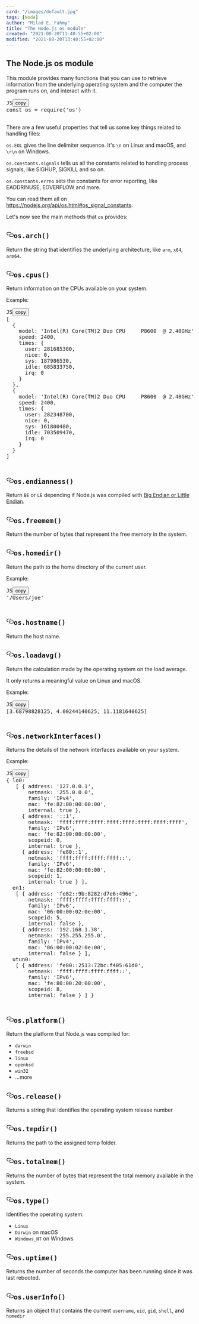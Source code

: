 ```yaml
---
card: "/images/default.jpg"
tags: [Node]
author: "Milad E. Fahmy"
title: "The Node.js os module"
created: "2021-08-20T13:40:55+02:00"
modified: "2021-08-20T13:40:55+02:00"
---
```

<div id="___gatsby"><div style="outline:none" tabindex="-1" id="gatsby-focus-wrapper"><div class="layout-container"><main class="grid-container"><article class="article-reader"><h1 class="article-reader__headline">The Node.js os module</h1><div><p>This module provides many functions that you can use to retrieve information from the underlying operating system and the computer the program runs on, and interact with it.</p><pre class="prism-code language-js"><div class="shell-box-top"><span>JS</span><button type="button">copy</button></div><div class="token-line"><span class="token keyword">const</span><span class="token plain"> os </span><span class="token operator">=</span><span class="token plain"> </span><span class="token function">require</span><span class="token punctuation">(</span><span class="token string">'os'</span><span class="token punctuation">)</span><span class="token plain"></span></div><div class="token-line"><span class="token plain">
</span></div></pre><p>There are a few useful properties that tell us some key things related to handling files:</p><p><code class="language-text">os.EOL</code> gives the line delimiter sequence. It's <code class="language-text">\n</code> on Linux and macOS, and <code class="language-text">\r\n</code> on Windows.</p><p><code class="language-text">os.constants.signals</code> tells us all the constants related to handling process signals, like SIGHUP, SIGKILL and so on.</p><p><code class="language-text">os.constants.errno</code> sets the constants for error reporting, like EADDRINUSE, EOVERFLOW and more.</p><p>You can read them all on <a href="https://nodejs.org/api/os.html#os_signal_constants">https://nodejs.org/api/os.html#os_signal_constants</a>.</p><p>Let's now see the main methods that <code class="language-text">os</code> provides:</p><h2 id="osarch" style="position:relative"><a href="#osarch" aria-label="osarch permalink" class="autolink-headers before"><svg aria-hidden="true" height="20" version="1.1" viewBox="0 0 16 16" width="20"><path fill-rule="evenodd" d="M4 9h1v1H4c-1.5 0-3-1.69-3-3.5S2.55 3 4 3h4c1.45 0 3 1.69 3 3.5 0 1.41-.91 2.72-2 3.25V8.59c.58-.45 1-1.27 1-2.09C10 5.22 8.98 4 8 4H4c-.98 0-2 1.22-2 2.5S3 9 4 9zm9-3h-1v1h1c1 0 2 1.22 2 2.5S13.98 12 13 12H9c-.98 0-2-1.22-2-2.5 0-.83.42-1.64 1-2.09V6.25c-1.09.53-2 1.84-2 3.25C6 11.31 7.55 13 9 13h4c1.45 0 3-1.69 3-3.5S14.5 6 13 6z"></path></svg></a><code class="language-text">os.arch()</code></h2><p>Return the string that identifies the underlying architecture, like <code class="language-text">arm</code>, <code class="language-text">x64</code>, <code class="language-text">arm64</code>.</p><h2 id="oscpus" style="position:relative"><a href="#oscpus" aria-label="oscpus permalink" class="autolink-headers before"><svg aria-hidden="true" height="20" version="1.1" viewBox="0 0 16 16" width="20"><path fill-rule="evenodd" d="M4 9h1v1H4c-1.5 0-3-1.69-3-3.5S2.55 3 4 3h4c1.45 0 3 1.69 3 3.5 0 1.41-.91 2.72-2 3.25V8.59c.58-.45 1-1.27 1-2.09C10 5.22 8.98 4 8 4H4c-.98 0-2 1.22-2 2.5S3 9 4 9zm9-3h-1v1h1c1 0 2 1.22 2 2.5S13.98 12 13 12H9c-.98 0-2-1.22-2-2.5 0-.83.42-1.64 1-2.09V6.25c-1.09.53-2 1.84-2 3.25C6 11.31 7.55 13 9 13h4c1.45 0 3-1.69 3-3.5S14.5 6 13 6z"></path></svg></a><code class="language-text">os.cpus()</code></h2><p>Return information on the CPUs available on your system.</p><p>Example:</p><pre class="prism-code language-js"><div class="shell-box-top"><span>JS</span><button type="button">copy</button></div><div class="token-line"><span class="token punctuation">[</span><span class="token plain"></span></div><div class="token-line"><span class="token plain">  </span><span class="token punctuation">{</span><span class="token plain"></span></div><div class="token-line"><span class="token plain">    model</span><span class="token operator">:</span><span class="token plain"> </span><span class="token string">'Intel(R) Core(TM)2 Duo CPU     P8600  @ 2.40GHz'</span><span class="token punctuation">,</span><span class="token plain"></span></div><div class="token-line"><span class="token plain">    speed</span><span class="token operator">:</span><span class="token plain"> </span><span class="token number">2400</span><span class="token punctuation">,</span><span class="token plain"></span></div><div class="token-line"><span class="token plain">    times</span><span class="token operator">:</span><span class="token plain"> </span><span class="token punctuation">{</span><span class="token plain"></span></div><div class="token-line"><span class="token plain">      user</span><span class="token operator">:</span><span class="token plain"> </span><span class="token number">281685380</span><span class="token punctuation">,</span><span class="token plain"></span></div><div class="token-line"><span class="token plain">      nice</span><span class="token operator">:</span><span class="token plain"> </span><span class="token number">0</span><span class="token punctuation">,</span><span class="token plain"></span></div><div class="token-line"><span class="token plain">      sys</span><span class="token operator">:</span><span class="token plain"> </span><span class="token number">187986530</span><span class="token punctuation">,</span><span class="token plain"></span></div><div class="token-line"><span class="token plain">      idle</span><span class="token operator">:</span><span class="token plain"> </span><span class="token number">685833750</span><span class="token punctuation">,</span><span class="token plain"></span></div><div class="token-line"><span class="token plain">      irq</span><span class="token operator">:</span><span class="token plain"> </span><span class="token number">0</span><span class="token plain"></span></div><div class="token-line"><span class="token plain">    </span><span class="token punctuation">}</span><span class="token plain"></span></div><div class="token-line"><span class="token plain">  </span><span class="token punctuation">}</span><span class="token punctuation">,</span><span class="token plain"></span></div><div class="token-line"><span class="token plain">  </span><span class="token punctuation">{</span><span class="token plain"></span></div><div class="token-line"><span class="token plain">    model</span><span class="token operator">:</span><span class="token plain"> </span><span class="token string">'Intel(R) Core(TM)2 Duo CPU     P8600  @ 2.40GHz'</span><span class="token punctuation">,</span><span class="token plain"></span></div><div class="token-line"><span class="token plain">    speed</span><span class="token operator">:</span><span class="token plain"> </span><span class="token number">2400</span><span class="token punctuation">,</span><span class="token plain"></span></div><div class="token-line"><span class="token plain">    times</span><span class="token operator">:</span><span class="token plain"> </span><span class="token punctuation">{</span><span class="token plain"></span></div><div class="token-line"><span class="token plain">      user</span><span class="token operator">:</span><span class="token plain"> </span><span class="token number">282348700</span><span class="token punctuation">,</span><span class="token plain"></span></div><div class="token-line"><span class="token plain">      nice</span><span class="token operator">:</span><span class="token plain"> </span><span class="token number">0</span><span class="token punctuation">,</span><span class="token plain"></span></div><div class="token-line"><span class="token plain">      sys</span><span class="token operator">:</span><span class="token plain"> </span><span class="token number">161800480</span><span class="token punctuation">,</span><span class="token plain"></span></div><div class="token-line"><span class="token plain">      idle</span><span class="token operator">:</span><span class="token plain"> </span><span class="token number">703509470</span><span class="token punctuation">,</span><span class="token plain"></span></div><div class="token-line"><span class="token plain">      irq</span><span class="token operator">:</span><span class="token plain"> </span><span class="token number">0</span><span class="token plain"></span></div><div class="token-line"><span class="token plain">    </span><span class="token punctuation">}</span><span class="token plain"></span></div><div class="token-line"><span class="token plain">  </span><span class="token punctuation">}</span><span class="token plain"></span></div><div class="token-line"><span class="token plain"></span><span class="token punctuation">]</span><span class="token plain"></span></div><div class="token-line"><span class="token plain">
</span></div></pre><h2 id="osendianness" style="position:relative"><a href="#osendianness" aria-label="osendianness permalink" class="autolink-headers before"><svg aria-hidden="true" height="20" version="1.1" viewBox="0 0 16 16" width="20"><path fill-rule="evenodd" d="M4 9h1v1H4c-1.5 0-3-1.69-3-3.5S2.55 3 4 3h4c1.45 0 3 1.69 3 3.5 0 1.41-.91 2.72-2 3.25V8.59c.58-.45 1-1.27 1-2.09C10 5.22 8.98 4 8 4H4c-.98 0-2 1.22-2 2.5S3 9 4 9zm9-3h-1v1h1c1 0 2 1.22 2 2.5S13.98 12 13 12H9c-.98 0-2-1.22-2-2.5 0-.83.42-1.64 1-2.09V6.25c-1.09.53-2 1.84-2 3.25C6 11.31 7.55 13 9 13h4c1.45 0 3-1.69 3-3.5S14.5 6 13 6z"></path></svg></a><code class="language-text">os.endianness()</code></h2><p>Return <code class="language-text">BE</code> or <code class="language-text">LE</code> depending if Node.js was compiled with <a href="https://en.wikipedia.org/wiki/Endianness">Big Endian or Little Endian</a>.</p><h2 id="osfreemem" style="position:relative"><a href="#osfreemem" aria-label="osfreemem permalink" class="autolink-headers before"><svg aria-hidden="true" height="20" version="1.1" viewBox="0 0 16 16" width="20"><path fill-rule="evenodd" d="M4 9h1v1H4c-1.5 0-3-1.69-3-3.5S2.55 3 4 3h4c1.45 0 3 1.69 3 3.5 0 1.41-.91 2.72-2 3.25V8.59c.58-.45 1-1.27 1-2.09C10 5.22 8.98 4 8 4H4c-.98 0-2 1.22-2 2.5S3 9 4 9zm9-3h-1v1h1c1 0 2 1.22 2 2.5S13.98 12 13 12H9c-.98 0-2-1.22-2-2.5 0-.83.42-1.64 1-2.09V6.25c-1.09.53-2 1.84-2 3.25C6 11.31 7.55 13 9 13h4c1.45 0 3-1.69 3-3.5S14.5 6 13 6z"></path></svg></a><code class="language-text">os.freemem()</code></h2><p>Return the number of bytes that represent the free memory in the system.</p><h2 id="oshomedir" style="position:relative"><a href="#oshomedir" aria-label="oshomedir permalink" class="autolink-headers before"><svg aria-hidden="true" height="20" version="1.1" viewBox="0 0 16 16" width="20"><path fill-rule="evenodd" d="M4 9h1v1H4c-1.5 0-3-1.69-3-3.5S2.55 3 4 3h4c1.45 0 3 1.69 3 3.5 0 1.41-.91 2.72-2 3.25V8.59c.58-.45 1-1.27 1-2.09C10 5.22 8.98 4 8 4H4c-.98 0-2 1.22-2 2.5S3 9 4 9zm9-3h-1v1h1c1 0 2 1.22 2 2.5S13.98 12 13 12H9c-.98 0-2-1.22-2-2.5 0-.83.42-1.64 1-2.09V6.25c-1.09.53-2 1.84-2 3.25C6 11.31 7.55 13 9 13h4c1.45 0 3-1.69 3-3.5S14.5 6 13 6z"></path></svg></a><code class="language-text">os.homedir()</code></h2><p>Return the path to the home directory of the current user.</p><p>Example:</p><pre class="prism-code language-js"><div class="shell-box-top"><span>JS</span><button type="button">copy</button></div><div class="token-line"><span class="token string">'/Users/joe'</span><span class="token plain"></span></div><div class="token-line"><span class="token plain">
</span></div></pre><h2 id="oshostname" style="position:relative"><a href="#oshostname" aria-label="oshostname permalink" class="autolink-headers before"><svg aria-hidden="true" height="20" version="1.1" viewBox="0 0 16 16" width="20"><path fill-rule="evenodd" d="M4 9h1v1H4c-1.5 0-3-1.69-3-3.5S2.55 3 4 3h4c1.45 0 3 1.69 3 3.5 0 1.41-.91 2.72-2 3.25V8.59c.58-.45 1-1.27 1-2.09C10 5.22 8.98 4 8 4H4c-.98 0-2 1.22-2 2.5S3 9 4 9zm9-3h-1v1h1c1 0 2 1.22 2 2.5S13.98 12 13 12H9c-.98 0-2-1.22-2-2.5 0-.83.42-1.64 1-2.09V6.25c-1.09.53-2 1.84-2 3.25C6 11.31 7.55 13 9 13h4c1.45 0 3-1.69 3-3.5S14.5 6 13 6z"></path></svg></a><code class="language-text">os.hostname()</code></h2><p>Return the host name.</p><h2 id="osloadavg" style="position:relative"><a href="#osloadavg" aria-label="osloadavg permalink" class="autolink-headers before"><svg aria-hidden="true" height="20" version="1.1" viewBox="0 0 16 16" width="20"><path fill-rule="evenodd" d="M4 9h1v1H4c-1.5 0-3-1.69-3-3.5S2.55 3 4 3h4c1.45 0 3 1.69 3 3.5 0 1.41-.91 2.72-2 3.25V8.59c.58-.45 1-1.27 1-2.09C10 5.22 8.98 4 8 4H4c-.98 0-2 1.22-2 2.5S3 9 4 9zm9-3h-1v1h1c1 0 2 1.22 2 2.5S13.98 12 13 12H9c-.98 0-2-1.22-2-2.5 0-.83.42-1.64 1-2.09V6.25c-1.09.53-2 1.84-2 3.25C6 11.31 7.55 13 9 13h4c1.45 0 3-1.69 3-3.5S14.5 6 13 6z"></path></svg></a><code class="language-text">os.loadavg()</code></h2><p>Return the calculation made by the operating system on the load average.</p><p>It only returns a meaningful value on Linux and macOS.</p><p>Example:</p><pre class="prism-code language-js"><div class="shell-box-top"><span>JS</span><button type="button">copy</button></div><div class="token-line"><span class="token punctuation">[</span><span class="token number">3.68798828125</span><span class="token punctuation">,</span><span class="token plain"> </span><span class="token number">4.00244140625</span><span class="token punctuation">,</span><span class="token plain"> </span><span class="token number">11.1181640625</span><span class="token punctuation">]</span><span class="token plain"></span></div><div class="token-line"><span class="token plain">
</span></div></pre><h2 id="osnetworkinterfaces" style="position:relative"><a href="#osnetworkinterfaces" aria-label="osnetworkinterfaces permalink" class="autolink-headers before"><svg aria-hidden="true" height="20" version="1.1" viewBox="0 0 16 16" width="20"><path fill-rule="evenodd" d="M4 9h1v1H4c-1.5 0-3-1.69-3-3.5S2.55 3 4 3h4c1.45 0 3 1.69 3 3.5 0 1.41-.91 2.72-2 3.25V8.59c.58-.45 1-1.27 1-2.09C10 5.22 8.98 4 8 4H4c-.98 0-2 1.22-2 2.5S3 9 4 9zm9-3h-1v1h1c1 0 2 1.22 2 2.5S13.98 12 13 12H9c-.98 0-2-1.22-2-2.5 0-.83.42-1.64 1-2.09V6.25c-1.09.53-2 1.84-2 3.25C6 11.31 7.55 13 9 13h4c1.45 0 3-1.69 3-3.5S14.5 6 13 6z"></path></svg></a><code class="language-text">os.networkInterfaces()</code></h2><p>Returns the details of the network interfaces available on your system.</p><p>Example:</p><pre class="prism-code language-js"><div class="shell-box-top"><span>JS</span><button type="button">copy</button></div><div class="token-line"><span class="token punctuation">{</span><span class="token plain"> lo0</span><span class="token operator">:</span><span class="token plain"></span></div><div class="token-line"><span class="token plain">   </span><span class="token punctuation">[</span><span class="token plain"> </span><span class="token punctuation">{</span><span class="token plain"> address</span><span class="token operator">:</span><span class="token plain"> </span><span class="token string">'127.0.0.1'</span><span class="token punctuation">,</span><span class="token plain"></span></div><div class="token-line"><span class="token plain">       netmask</span><span class="token operator">:</span><span class="token plain"> </span><span class="token string">'255.0.0.0'</span><span class="token punctuation">,</span><span class="token plain"></span></div><div class="token-line"><span class="token plain">       family</span><span class="token operator">:</span><span class="token plain"> </span><span class="token string">'IPv4'</span><span class="token punctuation">,</span><span class="token plain"></span></div><div class="token-line"><span class="token plain">       mac</span><span class="token operator">:</span><span class="token plain"> </span><span class="token string">'fe:82:00:00:00:00'</span><span class="token punctuation">,</span><span class="token plain"></span></div><div class="token-line"><span class="token plain">       internal</span><span class="token operator">:</span><span class="token plain"> </span><span class="token boolean">true</span><span class="token plain"> </span><span class="token punctuation">}</span><span class="token punctuation">,</span><span class="token plain"></span></div><div class="token-line"><span class="token plain">     </span><span class="token punctuation">{</span><span class="token plain"> address</span><span class="token operator">:</span><span class="token plain"> </span><span class="token string">'::1'</span><span class="token punctuation">,</span><span class="token plain"></span></div><div class="token-line"><span class="token plain">       netmask</span><span class="token operator">:</span><span class="token plain"> </span><span class="token string">'ffff:ffff:ffff:ffff:ffff:ffff:ffff:ffff'</span><span class="token punctuation">,</span><span class="token plain"></span></div><div class="token-line"><span class="token plain">       family</span><span class="token operator">:</span><span class="token plain"> </span><span class="token string">'IPv6'</span><span class="token punctuation">,</span><span class="token plain"></span></div><div class="token-line"><span class="token plain">       mac</span><span class="token operator">:</span><span class="token plain"> </span><span class="token string">'fe:82:00:00:00:00'</span><span class="token punctuation">,</span><span class="token plain"></span></div><div class="token-line"><span class="token plain">       scopeid</span><span class="token operator">:</span><span class="token plain"> </span><span class="token number">0</span><span class="token punctuation">,</span><span class="token plain"></span></div><div class="token-line"><span class="token plain">       internal</span><span class="token operator">:</span><span class="token plain"> </span><span class="token boolean">true</span><span class="token plain"> </span><span class="token punctuation">}</span><span class="token punctuation">,</span><span class="token plain"></span></div><div class="token-line"><span class="token plain">     </span><span class="token punctuation">{</span><span class="token plain"> address</span><span class="token operator">:</span><span class="token plain"> </span><span class="token string">'fe80::1'</span><span class="token punctuation">,</span><span class="token plain"></span></div><div class="token-line"><span class="token plain">       netmask</span><span class="token operator">:</span><span class="token plain"> </span><span class="token string">'ffff:ffff:ffff:ffff::'</span><span class="token punctuation">,</span><span class="token plain"></span></div><div class="token-line"><span class="token plain">       family</span><span class="token operator">:</span><span class="token plain"> </span><span class="token string">'IPv6'</span><span class="token punctuation">,</span><span class="token plain"></span></div><div class="token-line"><span class="token plain">       mac</span><span class="token operator">:</span><span class="token plain"> </span><span class="token string">'fe:82:00:00:00:00'</span><span class="token punctuation">,</span><span class="token plain"></span></div><div class="token-line"><span class="token plain">       scopeid</span><span class="token operator">:</span><span class="token plain"> </span><span class="token number">1</span><span class="token punctuation">,</span><span class="token plain"></span></div><div class="token-line"><span class="token plain">       internal</span><span class="token operator">:</span><span class="token plain"> </span><span class="token boolean">true</span><span class="token plain"> </span><span class="token punctuation">}</span><span class="token plain"> </span><span class="token punctuation">]</span><span class="token punctuation">,</span><span class="token plain"></span></div><div class="token-line"><span class="token plain">  en1</span><span class="token operator">:</span><span class="token plain"></span></div><div class="token-line"><span class="token plain">   </span><span class="token punctuation">[</span><span class="token plain"> </span><span class="token punctuation">{</span><span class="token plain"> address</span><span class="token operator">:</span><span class="token plain"> </span><span class="token string">'fe82::9b:8282:d7e6:496e'</span><span class="token punctuation">,</span><span class="token plain"></span></div><div class="token-line"><span class="token plain">       netmask</span><span class="token operator">:</span><span class="token plain"> </span><span class="token string">'ffff:ffff:ffff:ffff::'</span><span class="token punctuation">,</span><span class="token plain"></span></div><div class="token-line"><span class="token plain">       family</span><span class="token operator">:</span><span class="token plain"> </span><span class="token string">'IPv6'</span><span class="token punctuation">,</span><span class="token plain"></span></div><div class="token-line"><span class="token plain">       mac</span><span class="token operator">:</span><span class="token plain"> </span><span class="token string">'06:00:00:02:0e:00'</span><span class="token punctuation">,</span><span class="token plain"></span></div><div class="token-line"><span class="token plain">       scopeid</span><span class="token operator">:</span><span class="token plain"> </span><span class="token number">5</span><span class="token punctuation">,</span><span class="token plain"></span></div><div class="token-line"><span class="token plain">       internal</span><span class="token operator">:</span><span class="token plain"> </span><span class="token boolean">false</span><span class="token plain"> </span><span class="token punctuation">}</span><span class="token punctuation">,</span><span class="token plain"></span></div><div class="token-line"><span class="token plain">     </span><span class="token punctuation">{</span><span class="token plain"> address</span><span class="token operator">:</span><span class="token plain"> </span><span class="token string">'192.168.1.38'</span><span class="token punctuation">,</span><span class="token plain"></span></div><div class="token-line"><span class="token plain">       netmask</span><span class="token operator">:</span><span class="token plain"> </span><span class="token string">'255.255.255.0'</span><span class="token punctuation">,</span><span class="token plain"></span></div><div class="token-line"><span class="token plain">       family</span><span class="token operator">:</span><span class="token plain"> </span><span class="token string">'IPv4'</span><span class="token punctuation">,</span><span class="token plain"></span></div><div class="token-line"><span class="token plain">       mac</span><span class="token operator">:</span><span class="token plain"> </span><span class="token string">'06:00:00:02:0e:00'</span><span class="token punctuation">,</span><span class="token plain"></span></div><div class="token-line"><span class="token plain">       internal</span><span class="token operator">:</span><span class="token plain"> </span><span class="token boolean">false</span><span class="token plain"> </span><span class="token punctuation">}</span><span class="token plain"> </span><span class="token punctuation">]</span><span class="token punctuation">,</span><span class="token plain"></span></div><div class="token-line"><span class="token plain">  utun0</span><span class="token operator">:</span><span class="token plain"></span></div><div class="token-line"><span class="token plain">   </span><span class="token punctuation">[</span><span class="token plain"> </span><span class="token punctuation">{</span><span class="token plain"> address</span><span class="token operator">:</span><span class="token plain"> </span><span class="token string">'fe80::2513:72bc:f405:61d0'</span><span class="token punctuation">,</span><span class="token plain"></span></div><div class="token-line"><span class="token plain">       netmask</span><span class="token operator">:</span><span class="token plain"> </span><span class="token string">'ffff:ffff:ffff:ffff::'</span><span class="token punctuation">,</span><span class="token plain"></span></div><div class="token-line"><span class="token plain">       family</span><span class="token operator">:</span><span class="token plain"> </span><span class="token string">'IPv6'</span><span class="token punctuation">,</span><span class="token plain"></span></div><div class="token-line"><span class="token plain">       mac</span><span class="token operator">:</span><span class="token plain"> </span><span class="token string">'fe:80:00:20:00:00'</span><span class="token punctuation">,</span><span class="token plain"></span></div><div class="token-line"><span class="token plain">       scopeid</span><span class="token operator">:</span><span class="token plain"> </span><span class="token number">8</span><span class="token punctuation">,</span><span class="token plain"></span></div><div class="token-line"><span class="token plain">       internal</span><span class="token operator">:</span><span class="token plain"> </span><span class="token boolean">false</span><span class="token plain"> </span><span class="token punctuation">}</span><span class="token plain"> </span><span class="token punctuation">]</span><span class="token plain"> </span><span class="token punctuation">}</span><span class="token plain"></span></div><div class="token-line"><span class="token plain">
</span></div></pre><h2 id="osplatform" style="position:relative"><a href="#osplatform" aria-label="osplatform permalink" class="autolink-headers before"><svg aria-hidden="true" height="20" version="1.1" viewBox="0 0 16 16" width="20"><path fill-rule="evenodd" d="M4 9h1v1H4c-1.5 0-3-1.69-3-3.5S2.55 3 4 3h4c1.45 0 3 1.69 3 3.5 0 1.41-.91 2.72-2 3.25V8.59c.58-.45 1-1.27 1-2.09C10 5.22 8.98 4 8 4H4c-.98 0-2 1.22-2 2.5S3 9 4 9zm9-3h-1v1h1c1 0 2 1.22 2 2.5S13.98 12 13 12H9c-.98 0-2-1.22-2-2.5 0-.83.42-1.64 1-2.09V6.25c-1.09.53-2 1.84-2 3.25C6 11.31 7.55 13 9 13h4c1.45 0 3-1.69 3-3.5S14.5 6 13 6z"></path></svg></a><code class="language-text">os.platform()</code></h2><p>Return the platform that Node.js was compiled for:</p><ul><li><code class="language-text">darwin</code></li><li><code class="language-text">freebsd</code></li><li><code class="language-text">linux</code></li><li><code class="language-text">openbsd</code></li><li><code class="language-text">win32</code></li><li>...more</li></ul><h2 id="osrelease" style="position:relative"><a href="#osrelease" aria-label="osrelease permalink" class="autolink-headers before"><svg aria-hidden="true" height="20" version="1.1" viewBox="0 0 16 16" width="20"><path fill-rule="evenodd" d="M4 9h1v1H4c-1.5 0-3-1.69-3-3.5S2.55 3 4 3h4c1.45 0 3 1.69 3 3.5 0 1.41-.91 2.72-2 3.25V8.59c.58-.45 1-1.27 1-2.09C10 5.22 8.98 4 8 4H4c-.98 0-2 1.22-2 2.5S3 9 4 9zm9-3h-1v1h1c1 0 2 1.22 2 2.5S13.98 12 13 12H9c-.98 0-2-1.22-2-2.5 0-.83.42-1.64 1-2.09V6.25c-1.09.53-2 1.84-2 3.25C6 11.31 7.55 13 9 13h4c1.45 0 3-1.69 3-3.5S14.5 6 13 6z"></path></svg></a><code class="language-text">os.release()</code></h2><p>Returns a string that identifies the operating system release number</p><h2 id="ostmpdir" style="position:relative"><a href="#ostmpdir" aria-label="ostmpdir permalink" class="autolink-headers before"><svg aria-hidden="true" height="20" version="1.1" viewBox="0 0 16 16" width="20"><path fill-rule="evenodd" d="M4 9h1v1H4c-1.5 0-3-1.69-3-3.5S2.55 3 4 3h4c1.45 0 3 1.69 3 3.5 0 1.41-.91 2.72-2 3.25V8.59c.58-.45 1-1.27 1-2.09C10 5.22 8.98 4 8 4H4c-.98 0-2 1.22-2 2.5S3 9 4 9zm9-3h-1v1h1c1 0 2 1.22 2 2.5S13.98 12 13 12H9c-.98 0-2-1.22-2-2.5 0-.83.42-1.64 1-2.09V6.25c-1.09.53-2 1.84-2 3.25C6 11.31 7.55 13 9 13h4c1.45 0 3-1.69 3-3.5S14.5 6 13 6z"></path></svg></a><code class="language-text">os.tmpdir()</code></h2><p>Returns the path to the assigned temp folder.</p><h2 id="ostotalmem" style="position:relative"><a href="#ostotalmem" aria-label="ostotalmem permalink" class="autolink-headers before"><svg aria-hidden="true" height="20" version="1.1" viewBox="0 0 16 16" width="20"><path fill-rule="evenodd" d="M4 9h1v1H4c-1.5 0-3-1.69-3-3.5S2.55 3 4 3h4c1.45 0 3 1.69 3 3.5 0 1.41-.91 2.72-2 3.25V8.59c.58-.45 1-1.27 1-2.09C10 5.22 8.98 4 8 4H4c-.98 0-2 1.22-2 2.5S3 9 4 9zm9-3h-1v1h1c1 0 2 1.22 2 2.5S13.98 12 13 12H9c-.98 0-2-1.22-2-2.5 0-.83.42-1.64 1-2.09V6.25c-1.09.53-2 1.84-2 3.25C6 11.31 7.55 13 9 13h4c1.45 0 3-1.69 3-3.5S14.5 6 13 6z"></path></svg></a><code class="language-text">os.totalmem()</code></h2><p>Returns the number of bytes that represent the total memory available in the system.</p><h2 id="ostype" style="position:relative"><a href="#ostype" aria-label="ostype permalink" class="autolink-headers before"><svg aria-hidden="true" height="20" version="1.1" viewBox="0 0 16 16" width="20"><path fill-rule="evenodd" d="M4 9h1v1H4c-1.5 0-3-1.69-3-3.5S2.55 3 4 3h4c1.45 0 3 1.69 3 3.5 0 1.41-.91 2.72-2 3.25V8.59c.58-.45 1-1.27 1-2.09C10 5.22 8.98 4 8 4H4c-.98 0-2 1.22-2 2.5S3 9 4 9zm9-3h-1v1h1c1 0 2 1.22 2 2.5S13.98 12 13 12H9c-.98 0-2-1.22-2-2.5 0-.83.42-1.64 1-2.09V6.25c-1.09.53-2 1.84-2 3.25C6 11.31 7.55 13 9 13h4c1.45 0 3-1.69 3-3.5S14.5 6 13 6z"></path></svg></a><code class="language-text">os.type()</code></h2><p>Identifies the operating system:</p><ul><li><code class="language-text">Linux</code></li><li><code class="language-text">Darwin</code> on macOS</li><li><code class="language-text">Windows_NT</code> on Windows</li></ul><h2 id="osuptime" style="position:relative"><a href="#osuptime" aria-label="osuptime permalink" class="autolink-headers before"><svg aria-hidden="true" height="20" version="1.1" viewBox="0 0 16 16" width="20"><path fill-rule="evenodd" d="M4 9h1v1H4c-1.5 0-3-1.69-3-3.5S2.55 3 4 3h4c1.45 0 3 1.69 3 3.5 0 1.41-.91 2.72-2 3.25V8.59c.58-.45 1-1.27 1-2.09C10 5.22 8.98 4 8 4H4c-.98 0-2 1.22-2 2.5S3 9 4 9zm9-3h-1v1h1c1 0 2 1.22 2 2.5S13.98 12 13 12H9c-.98 0-2-1.22-2-2.5 0-.83.42-1.64 1-2.09V6.25c-1.09.53-2 1.84-2 3.25C6 11.31 7.55 13 9 13h4c1.45 0 3-1.69 3-3.5S14.5 6 13 6z"></path></svg></a><code class="language-text">os.uptime()</code></h2><p>Returns the number of seconds the computer has been running since it was last rebooted.</p><h2 id="osuserinfo" style="position:relative"><a href="#osuserinfo" aria-label="osuserinfo permalink" class="autolink-headers before"><svg aria-hidden="true" height="20" version="1.1" viewBox="0 0 16 16" width="20"><path fill-rule="evenodd" d="M4 9h1v1H4c-1.5 0-3-1.69-3-3.5S2.55 3 4 3h4c1.45 0 3 1.69 3 3.5 0 1.41-.91 2.72-2 3.25V8.59c.58-.45 1-1.27 1-2.09C10 5.22 8.98 4 8 4H4c-.98 0-2 1.22-2 2.5S3 9 4 9zm9-3h-1v1h1c1 0 2 1.22 2 2.5S13.98 12 13 12H9c-.98 0-2-1.22-2-2.5 0-.83.42-1.64 1-2.09V6.25c-1.09.53-2 1.84-2 3.25C6 11.31 7.55 13 9 13h4c1.45 0 3-1.69 3-3.5S14.5 6 13 6z"></path></svg></a><code class="language-text">os.userInfo()</code></h2><p>Returns an object that contains the current <code class="language-text">username</code>, <code class="language-text">uid</code>, <code class="language-text">gid</code>, <code class="language-text">shell</code>, and <code class="language-text">homedir</code></p></div></article></main></div></div><div id="gatsby-announcer" style="position:absolute;top:0;width:1px;height:1px;padding:0;overflow:hidden;clip:rect(0, 0, 0, 0);white-space:nowrap;border:0" aria-live="assertive" aria-atomic="true"></div></div>
